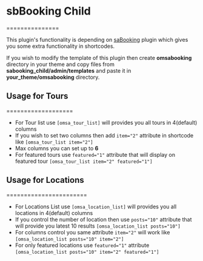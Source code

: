 # sbBooking Child
===============

This plugin's functionality is depending on [saBooking](http://codecanyon.net/item/sabooking-tours-events-booking-wp-plugin/8970021) plugin 
which gives you some extra functionality in shortcodes.  

If you wish to modify the template of this plugin then create **omsabooking** directory in your theme and copy files from **sabooking_child/admin/templates** 
and paste it in **your_theme/omsabooking** directory.


## Usage for Tours
===================

* For Tour list use ```[omsa_tour_list]``` will provides you all tours in 4(default) columns
* If you wish to set two columns then add ```item="2"``` attribute in shortcode like ```[omsa_tour_list item="2"]``` 
* Max columns you can set up to **6**
* For featured tours use ```featured="1"``` attribute that will display on featured tour ```[omsa_tour_list item="2" featured="1"]``` 


## Usage for Locations
=======================

* For Locations List use ```[omsa_location_list]``` will provides you all locations in 4(default) columns
* If you control the number of location then use ```posts="10"``` attribute that will provide you latest 10 results ```[omsa_location_list posts="10"]```
* For columns control you same attribute ```item="2"``` will work like ```[omsa_location_list posts="10" item="2"]```
* For only featured locations use ```featured="1"``` attribute ```[omsa_location_list posts="10" item="2" featured="1"]```
